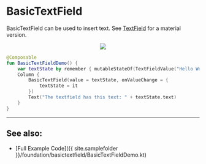 <!---
This is the API of version 1.0.4
-->

# BasicTextField

BasicTextField can be used to insert text. See [TextField](../material/textfield.md) for a material version.

<p align="center">
  <img src ="{{ site.images }}/foundation/basictextfield/basictextfield.png"  />
</p>

```kotlin
@Composable
fun BasicTextFieldDemo() {
    var textState by remember { mutableStateOf(TextFieldValue("Hello World")) }
    Column {
        BasicTextField(value = textState, onValueChange = {
            textState = it
        })
        Text("The textfield has this text: " + textState.text)
    }
}
```

-------------
## See also:
* [Full Example Code]({{ site.samplefolder }}/foundation/basictextfield/BasicTextFieldDemo.kt)
